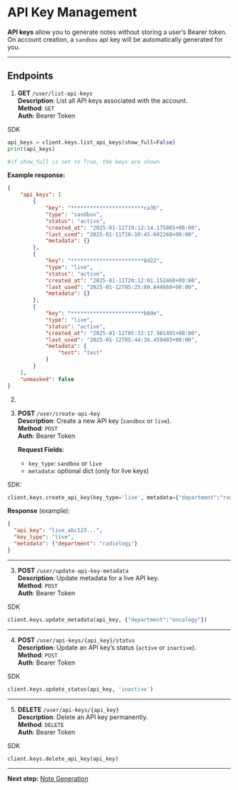 # API Key Management

**API keys** allow you to generate notes without storing a user’s Bearer token. On account creation, a `sandbox` api key will be automatically generated for you.

***

## Endpoints

1. **GET** `/user/list-api-keys`\
   **Description**: List all API keys associated with the account.\
   **Method**: `GET`\
   **Auth**: Bearer Token

SDK

```python
api_keys = client.keys.list_api_keys(show_full=False)
print(api_keys)

#if show_full is set to True, the keys are shown
```

**Example response:**

```json
{
    "api_keys": [
        {
            "key": "***********************ca3b",
            "type": "sandbox",
            "status": "active",
            "created_at": "2025-01-11T19:12:14.175865+00:00",
            "last_used": "2025-01-11T20:10:45.602268+00:00",
            "metadata": {}
        },
        {
            "key": "***********************8d22",
            "type": "live",
            "status": "active",
            "created_at": "2025-01-11T20:12:01.152468+00:00",
            "last_used": "2025-01-12T05:25:00.844668+00:00",
            "metadata": {}
        },
        {
            "key": "***********************b09e",
            "type": "live",
            "status": "active",
            "created_at": "2025-01-12T05:32:17.981491+00:00",
            "last_used": "2025-01-12T05:44:36.459403+00:00",
            "metadata": {
                "test": "test"
            }
        }
    ],
    "unmasked": false
}
```

2.
3.  **POST** `/user/create-api-key`\
    **Description**: Create a new API key (`sandbox` or `live`).\
    **Method**: `POST`\
    **Auth**: Bearer Token

    **Request Fields**:

    * `key_type`: `sandbox` or `live`
    * `metadata`: optional dict (only for live keys)

SDK:

```python
client.keys.create_api_key(key_type='live', metadata={"department":"radiology"})
```

**Response** (example):

```json
{
  "api_key": "live_abc123...",
  "key_type": "live",
  "metadata": {"department": "radiology"}
}
```

***

3. **POST** `/user/update-api-key-metadata`\
   **Description**: Update metadata for a live API key.\
   **Method**: `POST`\
   **Auth**: Bearer Token

SDK

```python
client.keys.update_metadata(api_key, {"department":"oncology"})
```

***

4. **POST** `/user/api-keys/{api_key}/status`\
   **Description**: Update an API key’s status (`active` or `inactive`).\
   **Method**: `POST`\
   **Auth**: Bearer Token

SDK

```python
client.keys.update_status(api_key, 'inactive')
```

***

5. **DELETE** `/user/api-keys/{api_key}`\
   **Description**: Delete an API key permanently.\
   **Method**: `DELETE`\
   **Auth**: Bearer Token

SDK

```python
client.keys.delete_api_key(api_key)
```

***

**Next step:** [Note Generation](note-generation.md)

